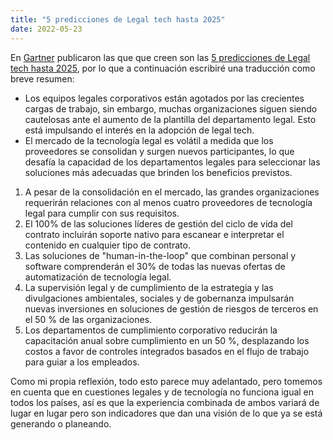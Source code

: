 ```yaml
---
title: "5 predicciones de Legal tech hasta 2025"
date: 2022-05-23
---
```


En [Gartner](https://www.gartner.com/) publicaron las que que creen son las [5 predicciones de Legal tech hasta 2025](https://www.gartner.com/en/articles/5-legal-technology-predictions-through-2025), por lo que a continuación escribiré una traducción como breve resumen:

- Los equipos legales corporativos están agotados por las crecientes cargas de trabajo, sin embargo, muchas organizaciones siguen siendo cautelosas ante el aumento de la plantilla del departamento legal. Esto está impulsando el interés en la adopción de legal tech.
- El mercado de la tecnología legal es volátil a medida que los proveedores se consolidan y surgen nuevos participantes, lo que desafía la capacidad de los departamentos legales para seleccionar las soluciones más adecuadas que brinden los beneficios previstos.

1. A pesar de la consolidación en el mercado, las grandes organizaciones requerirán relaciones con al menos cuatro proveedores de tecnología legal para cumplir con sus requisitos.
2. El 100% de las soluciones líderes de gestión del ciclo de vida del contrato incluirán soporte nativo para escanear e interpretar el contenido en cualquier tipo de contrato.
3. Las soluciones de "human-in-the-loop" que combinan personal y software comprenderán el 30% de todas las nuevas ofertas de automatización de tecnología legal.
4. La supervisión legal y de cumplimiento de la estrategia y las divulgaciones ambientales, sociales y de gobernanza impulsarán nuevas inversiones en soluciones de gestión de riesgos de terceros en el 50 % de las organizaciones.
5. Los departamentos de cumplimiento corporativo reducirán la capacitación anual sobre cumplimiento en un 50 %, desplazando los costos a favor de controles integrados basados en el flujo de trabajo para guiar a los empleados.

Como mi propia reflexión, todo esto parece muy adelantado, pero tomemos en cuenta que en cuestiones legales y de tecnología no funciona igual en todos los países, así es que la experiencia combinada de ambos variará de lugar en lugar pero son indicadores que dan una visión de lo que ya se está generando o planeando. 
